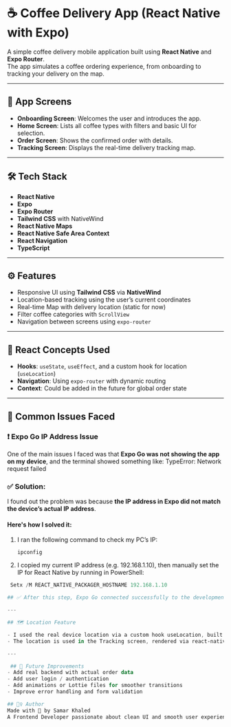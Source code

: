 # ☕ Coffee Delivery App (React Native with Expo)

A simple coffee delivery mobile application built using **React Native** and **Expo Router**.  
The app simulates a coffee ordering experience, from onboarding to tracking your delivery on the map.

---

## 📱 App Screens

- **Onboarding Screen**: Welcomes the user and introduces the app.
- **Home Screen**: Lists all coffee types with filters and basic UI for selection.
- **Order Screen**: Shows the confirmed order with details.
- **Tracking Screen**: Displays the real-time delivery tracking map.

---

## 🛠️ Tech Stack

- **React Native**
- **Expo**
- **Expo Router**
- **Tailwind CSS** with NativeWind
- **React Native Maps**
- **React Native Safe Area Context**
- **React Navigation**
- **TypeScript**

---

## ⚙️ Features

- Responsive UI using **Tailwind CSS** via **NativeWind**
- Location-based tracking using the user’s current coordinates
- Real-time Map with delivery location (static for now)
- Filter coffee categories with `ScrollView`
- Navigation between screens using `expo-router`

---

## 🧠 React Concepts Used

- **Hooks**: `useState`, `useEffect`, and a custom hook for location (`useLocation`)
- **Navigation**: Using `expo-router` with dynamic routing
- **Context**: Could be added in the future for global order state

---

## 🧩 Common Issues Faced

### ❗ Expo Go IP Address Issue

One of the main issues I faced was that **Expo Go was not showing the app on my device**, and the terminal showed something like:
TypeError: Network request failed


### ✅ Solution:

I found out the problem was because **the IP address in Expo did not match the device’s actual IP address**.

#### Here's how I solved it:

1. I ran the following command to check my PC’s IP:

   ```command
   ipconfig

2.  I copied my current IP address (e.g. 192.168.1.10), then manually set the IP for React Native by running in PowerShell:
````powershell
 Setx /M REACT_NATIVE_PACKAGER_HOSTNAME 192.168.1.10

## ✅ After this step, Expo Go connected successfully to the development server!

---

## 🗺️ Location Feature

- I used the real device location via a custom hook useLocation, built using expo-location.
- The location is used in the Tracking screen, rendered via react-native-maps, and the user’s current position is marked.

--- 

 ## 🧪 Future Improvements
- Add real backend with actual order data
- Add user login / authentication
- Add animations or Lottie files for smoother transitions
- Improve error handling and form validation

## 🙋‍♀️ Author
Made with 💙 by Samar Khaled
A Frontend Developer passionate about clean UI and smooth user experiences.




